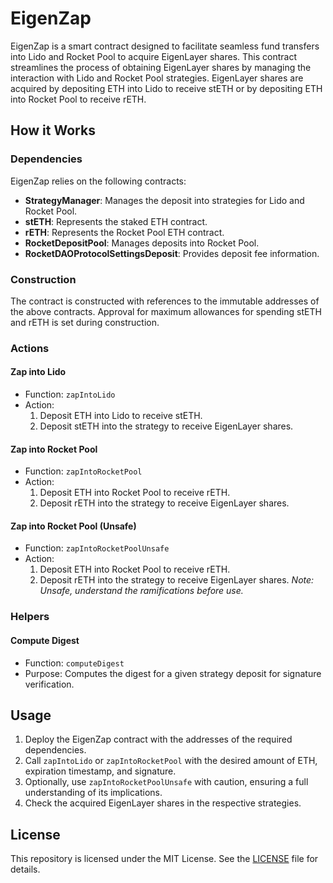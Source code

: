 # EigenZap

EigenZap is a smart contract designed to facilitate seamless fund transfers into Lido and Rocket Pool to acquire EigenLayer shares. This contract streamlines the process of obtaining EigenLayer shares by managing the interaction with Lido and Rocket Pool strategies. EigenLayer shares are acquired by depositing ETH into Lido to receive stETH or by depositing ETH into Rocket Pool to receive rETH.

## How it Works

### Dependencies

EigenZap relies on the following contracts:
- **StrategyManager**: Manages the deposit into strategies for Lido and Rocket Pool.
- **stETH**: Represents the staked ETH contract.
- **rETH**: Represents the Rocket Pool ETH contract.
- **RocketDepositPool**: Manages deposits into Rocket Pool.
- **RocketDAOProtocolSettingsDeposit**: Provides deposit fee information.

### Construction

The contract is constructed with references to the immutable addresses of the above contracts. Approval for maximum allowances for spending stETH and rETH is set during construction.

### Actions

#### Zap into Lido
- Function: `zapIntoLido`
- Action:
  1. Deposit ETH into Lido to receive stETH.
  2. Deposit stETH into the strategy to receive EigenLayer shares.

#### Zap into Rocket Pool
- Function: `zapIntoRocketPool`
- Action:
  1. Deposit ETH into Rocket Pool to receive rETH.
  2. Deposit rETH into the strategy to receive EigenLayer shares.

#### Zap into Rocket Pool (Unsafe)
- Function: `zapIntoRocketPoolUnsafe`
- Action:
  1. Deposit ETH into Rocket Pool to receive rETH.
  2. Deposit rETH into the strategy to receive EigenLayer shares.
  *Note: Unsafe, understand the ramifications before use.*

### Helpers

#### Compute Digest
- Function: `computeDigest`
- Purpose: Computes the digest for a given strategy deposit for signature verification.

## Usage

1. Deploy the EigenZap contract with the addresses of the required dependencies.
2. Call `zapIntoLido` or `zapIntoRocketPool` with the desired amount of ETH, expiration timestamp, and signature.
3. Optionally, use `zapIntoRocketPoolUnsafe` with caution, ensuring a full understanding of its implications.
4. Check the acquired EigenLayer shares in the respective strategies.

## License

This repository is licensed under the MIT License. See the [LICENSE](LICENSE) file for details.